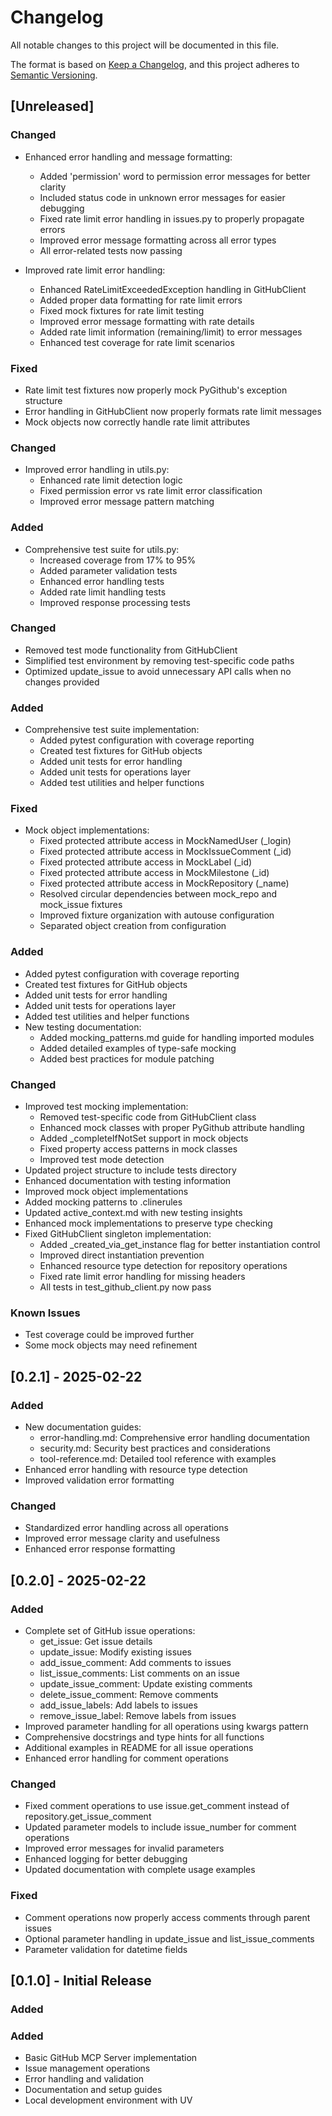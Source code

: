 # Changelog

All notable changes to this project will be documented in this file.

The format is based on [Keep a Changelog](https://keepachangelog.com/en/1.0.0/),
and this project adheres to [Semantic Versioning](https://semver.org/spec/v2.0.0.html).

## [Unreleased]
### Changed
- Enhanced error handling and message formatting:
  - Added 'permission' word to permission error messages for better clarity
  - Included status code in unknown error messages for easier debugging
  - Fixed rate limit error handling in issues.py to properly propagate errors
  - Improved error message formatting across all error types
  - All error-related tests now passing

- Improved rate limit error handling:
  - Enhanced RateLimitExceededException handling in GitHubClient
  - Added proper data formatting for rate limit errors
  - Fixed mock fixtures for rate limit testing
  - Improved error message formatting with rate details
  - Added rate limit information (remaining/limit) to error messages
  - Enhanced test coverage for rate limit scenarios

### Fixed
- Rate limit test fixtures now properly mock PyGithub's exception structure
- Error handling in GitHubClient now properly formats rate limit messages
- Mock objects now correctly handle rate limit attributes

### Changed
- Improved error handling in utils.py:
  - Enhanced rate limit detection logic
  - Fixed permission error vs rate limit error classification
  - Improved error message pattern matching

### Added
- Comprehensive test suite for utils.py:
  - Increased coverage from 17% to 95%
  - Added parameter validation tests
  - Enhanced error handling tests
  - Added rate limit handling tests
  - Improved response processing tests

### Changed
- Removed test mode functionality from GitHubClient
- Simplified test environment by removing test-specific code paths
- Optimized update_issue to avoid unnecessary API calls when no changes provided

### Added
- Comprehensive test suite implementation:
  - Added pytest configuration with coverage reporting
  - Created test fixtures for GitHub objects
  - Added unit tests for error handling
  - Added unit tests for operations layer
  - Added test utilities and helper functions

### Fixed
- Mock object implementations:
  - Fixed protected attribute access in MockNamedUser (_login)
  - Fixed protected attribute access in MockIssueComment (_id)
  - Fixed protected attribute access in MockLabel (_id)
  - Fixed protected attribute access in MockMilestone (_id)
  - Fixed protected attribute access in MockRepository (_name)
  - Resolved circular dependencies between mock_repo and mock_issue fixtures
  - Improved fixture organization with autouse configuration
  - Separated object creation from configuration

### Added
  - Added pytest configuration with coverage reporting
  - Created test fixtures for GitHub objects
  - Added unit tests for error handling
  - Added unit tests for operations layer
  - Added test utilities and helper functions
- New testing documentation:
  - Added mocking_patterns.md guide for handling imported modules
  - Added detailed examples of type-safe mocking
  - Added best practices for module patching

### Changed
- Improved test mocking implementation:
  - Removed test-specific code from GitHubClient class
  - Enhanced mock classes with proper PyGithub attribute handling
  - Added _completeIfNotSet support in mock objects
  - Fixed property access patterns in mock classes
  - Improved test mode detection
- Updated project structure to include tests directory
- Enhanced documentation with testing information
- Improved mock object implementations
- Added mocking patterns to .clinerules
- Updated active_context.md with new testing insights
- Enhanced mock implementations to preserve type checking
- Fixed GitHubClient singleton implementation:
  - Added _created_via_get_instance flag for better instantiation control
  - Improved direct instantiation prevention
  - Enhanced resource type detection for repository operations
  - Fixed rate limit error handling for missing headers
  - All tests in test_github_client.py now pass

### Known Issues
- Test coverage could be improved further
- Some mock objects may need refinement

## [0.2.1] - 2025-02-22

### Added
- New documentation guides:
  - error-handling.md: Comprehensive error handling documentation
  - security.md: Security best practices and considerations
  - tool-reference.md: Detailed tool reference with examples
- Enhanced error handling with resource type detection
- Improved validation error formatting

### Changed
- Standardized error handling across all operations
- Improved error message clarity and usefulness
- Enhanced error response formatting

## [0.2.0] - 2025-02-22

### Added
- Complete set of GitHub issue operations:
  - get_issue: Get issue details
  - update_issue: Modify existing issues
  - add_issue_comment: Add comments to issues
  - list_issue_comments: List comments on an issue
  - update_issue_comment: Update existing comments
  - delete_issue_comment: Remove comments
  - add_issue_labels: Add labels to issues
  - remove_issue_label: Remove labels from issues
- Improved parameter handling for all operations using kwargs pattern
- Comprehensive docstrings and type hints for all functions
- Additional examples in README for all issue operations
- Enhanced error handling for comment operations

### Changed
- Fixed comment operations to use issue.get_comment instead of repository.get_issue_comment
- Updated parameter models to include issue_number for comment operations
- Improved error messages for invalid parameters
- Enhanced logging for better debugging
- Updated documentation with complete usage examples

### Fixed
- Comment operations now properly access comments through parent issues
- Optional parameter handling in update_issue and list_issue_comments
- Parameter validation for datetime fields

## [0.1.0] - Initial Release

### Added

### Added
- Basic GitHub MCP Server implementation
- Issue management operations
- Error handling and validation
- Documentation and setup guides
- Local development environment with UV
